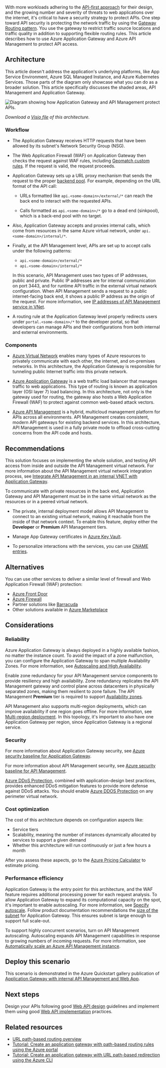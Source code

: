 With more workloads adhering to the [API-first approach](https://swagger.io/resources/articles/adopting-an-api-first-approach/) for their design, and the growing number and severity of threats to web applications over the internet, it's critical to have a security strategy to protect APIs. One step toward API security is protecting the network traffic by using the [Gateway Routing pattern](../../../patterns/gateway-routing.yml). You use the gateway to restrict traffic source locations and traffic quality in addition to supporting flexible routing rules. This article describes how to use Azure Application Gateway and Azure API Management to protect API access.

## Architecture

This article doesn't address the application's underlying platforms, like App Service Environment, Azure SQL Managed Instance, and Azure Kubernetes Services. Those parts of the diagram only showcase what you can do as a broader solution. This article specifically discusses the shaded areas, API Management and Application Gateway.

![Diagram showing how Application Gateway and API Management protect APIs.](../_images/protect-apis.png)

*Download a [Visio file](https://arch-center.azureedge.net/protect-apis.vsdx) of this architecture.*

### Workflow

- The Application Gateway receives HTTP requests that have been allowed by its subnet's Network Security Group (NSG).

- The Web Application Firewall (WAF) on Application Gateway then checks the request against WAF rules, including [Geomatch custom rules](/azure/web-application-firewall/ag/geomatch-custom-rules). If the request is valid, the request proceeds.

- Application Gateway sets up a URL proxy mechanism that sends the request to the proper [backend pool](/azure/application-gateway/application-gateway-components#backend-pools). For example, depending on the URL format of the API call:

  - URLs formatted like `api.<some-domain>/external/*` can reach the back end to interact with the requested APIs.

  - Calls formatted as `api.<some-domain>/*` go to a dead end (sinkpool), which is a back-end pool with no target.

- Also, Application Gateway accepts and proxies internal calls, which come from resources in the same Azure virtual network, under `api.<some-domain>/internal/*`.

- Finally, at the API Management level, APIs are set up to accept calls under the following patterns:

  - `api.<some-domain>/external/*`
  - `api.<some-domain>/internal/*`

  In this scenario, API Management uses two types of IP addresses, public and private. Public IP addresses are for internal communication on port 3443, and for runtime API traffic in the external virtual network configuration. When API Management sends a request to a public internet-facing back end, it shows a public IP address as the origin of the request. For more information, see [IP addresses of API Management service in VNet](/azure/api-management/api-management-howto-ip-addresses#ip-addresses-of-api-management-service-in-vnet).

- A routing rule at the Application Gateway level properly redirects users under `portal.<some-domain>/*` to the developer portal, so that developers can manage APIs and their configurations from both internal and external environments.

### Components

- [Azure Virtual Network](/azure/well-architected/service-guides/azure-virtual-network/reliability) enables many types of Azure resources to privately communicate with each other, the internet, and on-premises networks. In this architecture, the Application Gateway is responsible for tunneling public Internet traffic into this private network.

- [Azure Application Gateway](/azure/well-architected/service-guides/azure-application-gateway) is a web traffic load balancer that manages traffic to web applications. This type of routing is known as application layer (OSI layer 7) load balancing. In this architecture, not only is the gateway used for routing, the gateway also hosts a Web Application Firewall (WAF) to protect against common web-based attack vectors.

- [Azure API Management](/azure/well-architected/service-guides/api-management/reliability) is a hybrid, multicloud management platform for APIs across all environments. API Management creates consistent, modern API gateways for existing backend services. In this architecture, API Management is used in a fully private mode to offload cross-cutting concerns from the API code and hosts.

## Recommendations

This solution focuses on implementing the whole solution, and testing API access from inside and outside the API Management virtual network. For more information about the API Management virtual network integration process, see [Integrate API Management in an internal VNET with Application Gateway](/azure/api-management/api-management-howto-integrate-internal-vnet-appgateway).

To communicate with private resources in the back end, Application Gateway and API Management must be in the same virtual network as the resources or in a peered virtual network.

- The private, internal deployment model allows API Management to connect to an existing virtual network, making it reachable from the inside of that network context. To enable this feature, deploy either the **Developer** or **Premium** API Management tiers.

- Manage App Gateway certificates in [Azure Key Vault](/azure/key-vault/general/basic-concepts).

- To personalize interactions with the services, you can use [CNAME entries](/azure/dns/dns-web-sites-custom-domain).

## Alternatives

You can use other services to deliver a similar level of firewall and Web Application Firewall (WAF) protection:

- [Azure Front Door](/azure/frontdoor/front-door-overview)
- [Azure Firewall](/azure/firewall/overview)
- Partner solutions like [Barracuda](https://azuremarketplace.microsoft.com/marketplace/apps/barracudanetworks.waf)
- Other solutions available in [Azure Marketplace](https://azure.microsoft.com/partners/marketplace/)

## Considerations

### Reliability

Azure Application Gateway is always deployed in a highly available fashion, no matter the instance count. To avoid the impact of a zone malfunction, you can configure the Application Gateway to span multiple Availability Zones. For more information, see [Autoscaling and High Availability](/azure/application-gateway/application-gateway-autoscaling-zone-redundant#autoscaling-and-high-availability).

Enable zone redundancy for your API Management service components to provide resiliency and high availability. Zone redundancy replicates the API Management gateway and control plane across datacenters in physically separated zones, making them resilient to zone failure. The API Management **Premium** tier is required to support [Availability zones](/azure/api-management/high-availability#availability-zones).

API Management also supports multi-region deployments, which can improve availability if one region goes offline. For more information, see [Multi-region deployment](/azure/api-management/high-availability#multi-region-deployment). In this topology, it's important to also have one Application Gateway per region, since Application Gateway is a regional service.

### Security

For more information about Application Gateway security, see [Azure security baseline for Application Gateway](/security/benchmark/azure/baselines/application-gateway-security-baseline). 

For more information about API Management security, see [Azure security baseline for API Management](/security/benchmark/azure/baselines/api-management-security-baseline).

[Azure DDoS Protection](/azure/ddos-protection/ddos-protection-overview), combined with application-design best practices, provides enhanced DDoS mitigation features to provide more defense against DDoS attacks. You should enable [Azure DDOS Protection](/azure/ddos-protection/ddos-protection-overview) on any perimeter virtual network.

### Cost optimization

The cost of this architecture depends on configuration aspects like:

- Service tiers
- Scalability, meaning the number of instances dynamically allocated by services to support a given demand
- Whether this architecture will run continuously or just a few hours a month

After you assess these aspects, go to the [Azure Pricing Calculator](https://azure.microsoft.com/pricing/calculator/) to estimate pricing.

### Performance efficiency

Application Gateway is the entry point for this architecture, and the WAF feature requires additional processing power for each request analysis. To allow Application Gateway to expand its computational capacity on the spot, it's important to enable autoscaling. For more information, see [Specify autoscale](/azure/application-gateway/tutorial-autoscale-ps#specify-autoscale). Follow product documentation recommendations the [size of the subnet](/azure/application-gateway/configuration-infrastructure#size-of-the-subnet) for Application Gateway. This ensures subnet is large enough to support full scale-out.

To support highly concurrent scenarios, turn on API Management autoscaling. Autoscaling expands API Management capabilities in response to growing numbers of incoming requests. For more information, see [Automatically scale an Azure API Management instance](/azure/api-management/api-management-howto-autoscale).

## Deploy this scenario

This scenario is demonstrated in the Azure Quickstart gallery publication of [Application Gateway with internal API Management and Web App](/samples/azure/azure-quickstart-templates/private-webapp-with-app-gateway-and-apim/).

## Next steps

Design your APIs following good [Web API design](../../../best-practices/api-design.md) guidelines and implement them using good [Web API implementation](../../../best-practices/api-implementation.md) practices.

## Related resources

- [URL path-based routing overview](/azure/application-gateway/url-route-overview)
- [Tutorial: Create an application gateway with path-based routing rules using the Azure portal](/azure/application-gateway/create-url-route-portal)
- [Tutorial: Create an application gateway with URL path-based redirection using the Azure CLI](/azure/application-gateway/tutorial-url-redirect-cli)

